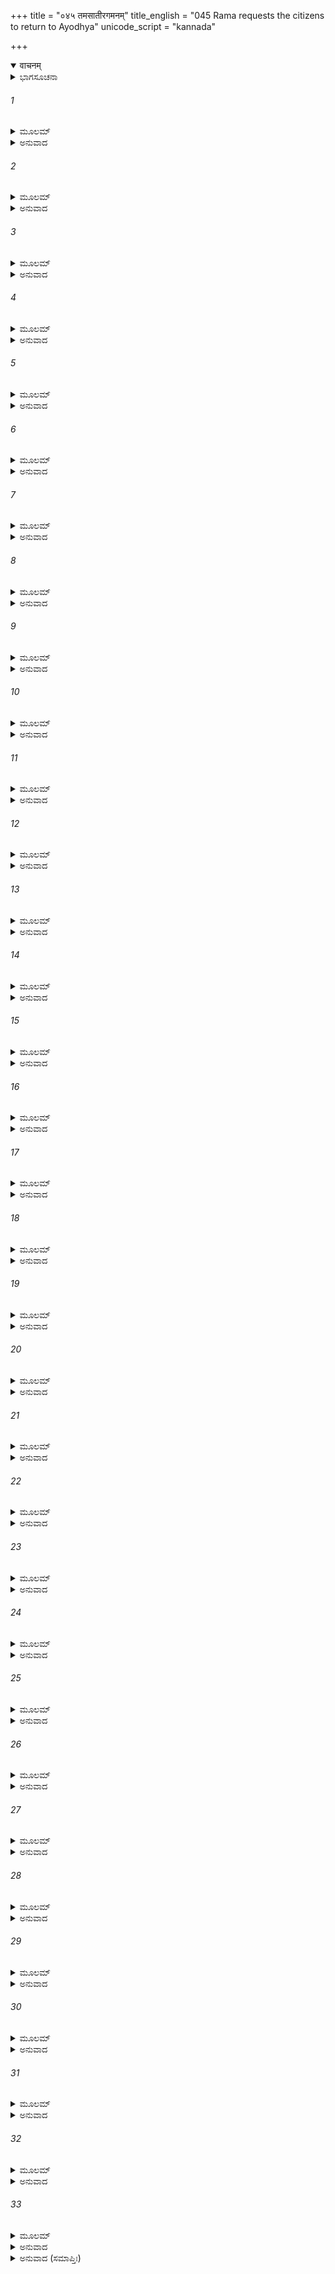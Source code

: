 +++
title = "०४५ तमसातीरगमनम्"
title_english = "045 Rama requests the citizens to return to Ayodhya"
unicode_script = "kannada"

+++
<details open><summary>वाचनम्</summary>

<div class="audioEmbed"  caption="श्रीराम-हरिसीताराममूर्ति-घनपाठिभ्यां वचनम्" src="https://archive.org/download/Ramayana-recitation-Sriram-harisItArAmamUrti-Ghanapaati-v2/Kanda_2/Kanda_2_AYK-045-Thamasa_Theera_Gamanam.mp3"></div>
</details>



<details><summary>ಭಾಗಸೂಚನಾ</summary>

ದಶರಥ-ಭರತನ ವಿಷಯದಲ್ಲಿ ಪ್ರೇಮಭಾವದಿಂದ ಇರುವಂತೆ ಶ್ರೀರಾಮನು ತನ್ನನ್ನು ಅನುಸರಿಸಿ ಬರುತ್ತಿದ್ದ ಪ್ರಜೆಗಳಿಗೆ ಹೇಳಿ ಅಯೋಧ್ಯೆಗೆ ಹಿಂದಿರುಗಿಸಿದುದು, ವೃದ್ಧಬ್ರಾಹ್ಮಣರು ಶ್ರೀರಾಮನನ್ನು ಅಯೋಧ್ಯೆಗೆ ಹಿಂದಿರುಗುವಂತೆ ಆಗ್ರಹ ಪಡಿಸಿದುದು, ಅವರೆಲ್ಲರೊಡನೆ ಶ್ರೀರಾಮನು ತಮಸಾ ನದಿಯ ತೀರಕ್ಕೆ ಹೋದುದು
</details>

###### 1


<details><summary>ಮೂಲಮ್</summary>

ಅನುರಕ್ತಾ ಮಹಾತ್ಮಾನಂ ರಾಮಂ ಸತ್ಯಪರಾಕ್ರಮಮ್ ।  
ಅನುಜಗ್ಮುಃ ಪ್ರಯಾಂತಂ ತಂ ವನವಾಸಾಯಮಾನವಾಃ ॥
</details>

<details><summary>ಅನುವಾದ</summary>

ಅತ್ತ ಸತ್ಯಪರಾಕ್ರಮಿ ಮಹಾತ್ಮಾ ಶ್ರೀರಾಮನು ವನವಾಸಕ್ಕಾಗಿ ಹೋಗುತ್ತಿರುವಾಗ ಅವನ ಕುರಿತು ಅನುರಾಗವುಳ್ಳ ಅನೇಕ ಅಯೋಧ್ಯಾವಾಸಿಗಳು ವನದಲ್ಲಿ ಅವನೊಡನೆ ಇರಲು ಹಿಂದೆ-ಹಿಂದೆ ನಡೆದರು.॥1॥
</details>

###### 2


<details><summary>ಮೂಲಮ್</summary>

ನಿವರ್ತಿತೇಽತೀವ ಬಲಾತ್ ಸುಹೃದ್ ಧರ್ಮೇಣರಾಜನಿ ।  
ನೈವ ತೇ ಸಂನ್ಯವರ್ತಂತ ರಾಮಸ್ಯಾನುಗತಾ ರಥಮ್ ॥
</details>

<details><summary>ಅನುವಾದ</summary>

‘ಯಾರನ್ನು ಬೇಗನೇ ಹಿಂದಿರುಗಬೇಕೆಂದು ಬಯಸುವವರು ಸ್ವಜನರನ್ನು ದೂರದವರೆಗೆ ತಲುಪಿಸಲು ಹೋಗಬಾರದು’ ಮುಂತಾಗಿ ತಿಳಿಸಿ ಸುಹೃದ್ ಧರ್ಮಕ್ಕನುಸಾರ ದಶರಥನನ್ನು ಬಲವಂತವಾಗಿ ಹಿಂದಿರುಗಿಸಿದಾಗಲೂ ಶ್ರೀರಾಮನ ರಥದ ಹಿಂದೆ-ಹಿಂದೆ ಬರುತ್ತಿದ್ದ ಅಯೋಧ್ಯಾವಾಸಿಗಳು ತಮ್ಮ ಮನೆಗಳಿಗೆ ಮರಳಿಹೋಗಲಿಲ್ಲ.॥2॥
</details>

###### 3


<details><summary>ಮೂಲಮ್</summary>

ಅಯೋಧ್ಯಾನಿಲಯಾನಾಂ ಹಿ ಪುರುಷಾಣಾಂ ಮಹಾಯಶಾಃ ।  
ಬಭೂವ ಗುಣಸಂಪನ್ನಃ ಪೂರ್ಣಚಂದ್ರ ಇವ ಪ್ರಿಯಃ ॥
</details>

<details><summary>ಅನುವಾದ</summary>

ಏಕೆಂದರೆ ಅಯೋಧ್ಯಾವಾಸೀ ಜನರಿಗೆ ಸದ್ಗುಣಸಂಪನ್ನ ಮಹಾಯಶಸ್ವೀ ಶ್ರೀರಾಮನು ಪೂರ್ಣಚಂದ್ರನಂತೆ ಪ್ರಿಯನಾಗಿದ್ದನು.॥3॥
</details>

###### 4


<details><summary>ಮೂಲಮ್</summary>

ಸ ಯಾಚ್ಯಮಾನಃ ಕಾಕುತ್ಸ್ಥಸ್ತಾಭಿಃ ಪ್ರಕೃತಿಭಿಸ್ತದಾ ।  
ಕುರ್ವಾಣಃ ಪಿತರಂ ಸತ್ಯಂ ವನಮೇವಾನ್ವಪದ್ಯತ ॥
</details>

<details><summary>ಅನುವಾದ</summary>

ಆ ಪ್ರಜೆಗಳು ಶ್ರೀರಾಮನಲ್ಲಿ ಅರಮನೆಗೆ ಮರಳುವಂತೆ ಬಹಳ ಪ್ರಾರ್ಥಿಸಿದರು. ಆದರೆ ಅವನು ತಂದೆಯ ಸತ್ಯವನ್ನು ರಕ್ಷಿಸಲಿಕ್ಕಾಗಿ ವನದ ಕಡೆಗೆ ಮುಂದರಿದನು.॥4॥
</details>

###### 5


<details><summary>ಮೂಲಮ್</summary>

ಅವೇಕ್ಷಮಾಣಃ ಸಸ್ನೇಹಂ ಚಕ್ಷುಷಾ ಪ್ರಪಿಬನ್ನಿವ ।  
ಉವಾಚ ರಾಮಃ ಸಸ್ನೇಹಂ ತಾಃ ಪ್ರಜಾಃ ಸ್ವಾಃ ಪ್ರಜಾ ಇವ ॥
</details>

<details><summary>ಅನುವಾದ</summary>

ಅವನು ಪ್ರಜಾಜನರನ್ನು ಈ ರೀತಿಯ ಸ್ನೇಹತುಂಬಿದ ದೃಷ್ಟಿಯಿಂದ ನೋಡುತ್ತಿದ್ದನು. ಅವರನ್ನು ಕಣ್ಣುಗಳಿಂದಲೇ ಕುಡಿದುಬಿಡುವಂತೆ ಕಾಣುತ್ತಿತ್ತು. ಆಗ ಶ್ರೀರಾಮನು ತನ್ನ ಮಕ್ಕಳಂತೆ ಪ್ರಿಯರಾದ ಆ ಪ್ರಜಾಜನರಲ್ಲಿ ಸ್ನೇಹದಿಂದ ಹೇಳಿದನು.॥5॥
</details>

###### 6


<details><summary>ಮೂಲಮ್</summary>

ಯಾ ಪ್ರಿತಿರ್ಬಹುಮಾನಶ್ಚ ಮಯ್ಯಯೋಧ್ಯಾನಿವಾಸಿನಾಮ್ ।  
ಮತ್ಪ್ರಿಯಾರ್ಥಂ ವಿಶೇಷೇಣ ಭರತೇ ಸಾ ವಿಧೀಯತಾಮ್ ॥
</details>

<details><summary>ಅನುವಾದ</summary>

ಅಯೋಧ್ಯಾವಾಸಿಗಳ ಪ್ರೇಮಾದರವು ನನ್ನ ಕುರಿತು ಇರುವಂತೆಯೇ ನನ್ನ ಸಂತೋಷಕ್ಕಾಗಿ ಭರತನ ಕುರಿತೂ ಇನ್ನೂ ಹೆಚ್ಚಾಗಿಯೇ ಇರಬೇಕು.॥6॥
</details>

###### 7


<details><summary>ಮೂಲಮ್</summary>

ಸ ಹಿ ಕಲ್ಯಾಣಚಾರಿತ್ರಃ ಕೈಕೇಯ್ಯಾನಂದವರ್ಧನಃ ।  
ಕರಿಷ್ಯತಿ ಯಥಾವದ್ವಃ ಪ್ರಿಯಾಣಿ ಚ ಹಿತಾನಿ ಚ ॥
</details>

<details><summary>ಅನುವಾದ</summary>

ಭರತನ ಚರಿತ್ರವು ಬಹಳ ಸುಂದರ ಮತ್ತು ಎಲ್ಲರ ಕಲ್ಯಾಣ ಮಾಡುವುದಾಗಿದೆ. ಕೈಕೇಯಿಯ ಆನಂದವನ್ನ್ನು ಹೆಚ್ಚಿಸುವ ಭರತನು ನಿಮ್ಮೆಲ್ಲರ ಯಥಾವತ್ ಪ್ರಿಯ ಮತ್ತು ಹಿತ ಮಾಡುವನು.॥7॥
</details>

###### 8


<details><summary>ಮೂಲಮ್</summary>

ಜ್ಞಾನವೃದ್ಧೋ ವಯೋಬಾಲೋಮೃದುರ್ವೀರ್ಯಗುಣಾನ್ವಿತಃ  
ಅನುರೂಪಃ ಸ ವೋ ಭರ್ತಾ ಭವಿಷ್ಯತಿ ಭಯಾಪಹಃ ॥
</details>

<details><summary>ಅನುವಾದ</summary>

ಅವನು ವಯಸ್ಸಿನಲ್ಲಿ ಸಣ್ಣವನಾದರೂ ಜ್ಞಾನದಲ್ಲಿ ದೊಡ್ಡವನಾಗಿದ್ದಾನೆ. ಪರಾಕ್ರಮೋಚಿತ ಗುಣಗಳಿಂದ ಸಂಪನ್ನನಾಗಿದ್ದರೂ ಸ್ವಭಾವತಃ ತುಂಬಾ ಕೋಮಲನಾಗಿದ್ದಾನೆ. ಅವನು ನಿಮ್ಮೆಲ್ಲರಿಗೆ ಯೋಗ್ಯ ರಾಜನಾಗುವನು ಮತ್ತು ಪ್ರಜೆಯ ಭಯವನ್ನು ನಿವಾರಣ ಮಾಡುವನು.॥8॥
</details>

###### 9


<details><summary>ಮೂಲಮ್</summary>

ಸ ಹಿ ರಾಜಗುಣೈರ್ಯುಕ್ತೋ ಯುವರಾಜಃ ಸಮೀಕ್ಷಿತಃ ।  
ಆಪಿ ಚಾಪಿ ಮಯಾ ಶಿಷ್ಟೈಃ ಕಾರ್ಯಂ ವೋ ಭರ್ತೃಶಾಸನಮ್ ॥
</details>

<details><summary>ಅನುವಾದ</summary>

ಅವನು ನನಗಿಂತಲೂ ಹೆಚ್ಚು ರಾಜೋಚಿತ ಗುಣಗಳಿಂದ ಕೂಡಿರುವನು. ಅದಕ್ಕಾಗಿಯೇ ಮಹಾರಾಜರು ಅವನನ್ನು ಯುವರಾಜನನ್ನಾಗಿಸಲು ನಿಶ್ಚಯಿಸಿರುವರು. ಆದ್ದರಿಂದ ನೀವು ನಿಮ್ಮ ಸ್ವಾಮಿ ಭರತನ ಆಜ್ಞೆಯನ್ನು ಸದಾ ಪಾಲಿಸಬೇಕು.॥9॥
</details>

###### 10


<details><summary>ಮೂಲಮ್</summary>

ನ ಸಂತಪ್ಯೇದ್ ಯಥಾ ಚಾಸೌ ವನವಾಸಂ ಗತೇ ಮಯಿ ।  
ಮಹಾರಾಜಸ್ತಥಾ ಕಾರ್ಯೋ ಮಮ ಪ್ರಿಯಚಿಕೀರ್ಷಯಾ ॥
</details>

<details><summary>ಅನುವಾದ</summary>

ನಾನು ವನಕ್ಕೆ ಹೋದ ಬಳಿಕ ಮಹಾರಾಜರು ಯಾವ ವಿಧದಿಂದಲೂ ಶೋಕದಿಂದ ಸಂತಪ್ತರಾಗದಂತೆ ನೀವು ಸದಾ ಪ್ರಯತ್ನಿಸಬೇಕು. ನನಗೆ ಪ್ರಿಯ ಮಾಡುವ ಇಚ್ಛೆಯಿಂದ ನೀವು ನನ್ನ ಈ ಪ್ರಾರ್ಥನೆಯ ಮೇಲೆ ಅವಶ್ಯವಾಗಿ ಗಮನವಿಡಬೇಕು.॥10॥
</details>

###### 11


<details><summary>ಮೂಲಮ್</summary>

ಯಥಾ ಯಥಾ ದಾಶರಥಿರ್ಧರ್ಮಮೇವಾಶ್ರಿತೋ ಭವೇತ್ ।  
ತಥಾ ತಥಾ ಪ್ರಕೃತಯೋ ರಾಮಂ ಪತಿಮಕಾಮಯನ್ ॥
</details>

<details><summary>ಅನುವಾದ</summary>

ದಶರಥನಂದನ ಶ್ರೀರಾಮನು ಧರ್ಮವನ್ನು ಆಶ್ರಯಿಸಲು ದೃಢತೆಯನ್ನು ತೋರಿಸುತ್ತಿದ್ದಂತೆ ಪ್ರಜಾಜನರ ಮನಸ್ಸಿನಲ್ಲಿ ಅವನನ್ನೇ ತಮ್ಮ ಸ್ವಾಮಿಯಾಗಿಸಿಕೊಳ್ಳುವ ಇಚ್ಛೆ ಪ್ರಬಲವಾಗುತ್ತಾ ಹೋಯಿತು.॥11॥
</details>

###### 12


<details><summary>ಮೂಲಮ್</summary>

ಬಾಷ್ಪೇಣ ಪಿಹಿತಂ ದೀನಂ ರಾಮಃ ಸೌಮಿತ್ರಿಣಾ ಸಹ ।  
ಚಕರ್ಷೇವಗುಣೈರ್ಬದ್ಧಂ ಜನಂ ಪುರನಿವಾಸಿನಮ್ ॥
</details>

<details><summary>ಅನುವಾದ</summary>

ಸಮಸ್ತ ಪುರವಾಸಿಗಳು ಅತ್ಯಂತ ದೀನರಾಗಿ ಕಣ್ಣೀರು ಸುರಿಸುತ್ತಿದ್ದರು ಹಾಗೂ ಲಕ್ಷ್ಮಣಸಹಿತ ಶ್ರೀರಾಮನು ತನ್ನ ಗುಣಗಳಿಂದ ಬಂಧಿಸಿ ಅವರನ್ನು ಸೆಳೆಯುತ್ತಿದ್ದನೋ ಎಂಬಂತಿತ್ತು.॥12॥
</details>

###### 13


<details><summary>ಮೂಲಮ್</summary>

ತೇ ದ್ವಿಜಾಸ್ತ್ರಿವಿಧಂ ವೃದ್ಧಾ ಜ್ಞಾನೇನ ವಯಸೌಜಸಾ ।  
ವಯಃಪ್ರಕಂಪಶಿರಸೋ ದೂರಾದೂಚುರಿದಂ ವಚಃ ॥
</details>

<details><summary>ಅನುವಾದ</summary>

ಅವರಲ್ಲಿ ಜ್ಞಾನ, ವಯಸ್ಸು ಮತ್ತು ತಪೋಬಲದ ದೃಷ್ಟಿಯಿಂದ ಹಿರಿಯರಾದ ಅನೇಕ ಬ್ರಾಹ್ಮಣರಿದ್ದರು. ವೃದ್ಧಾವಸ್ಥೆಯಿಂದಾಗಿ ಅವರ ತಲೆ ಅಲುಗಾಡುತ್ತಿತ್ತು. ಅವರು ದೂರದಿಂದಲೇ ಈ ಪ್ರಕಾರ ಹೇಳಿದರು.॥13॥
</details>

###### 14


<details><summary>ಮೂಲಮ್</summary>

ವಹಂತೋ ಜವನಾ ರಾಮಂ ಭೋ ಭೋ ಜಾತ್ಯಾಸ್ತುರಂಗಮಾಃ ।  
ನಿವರ್ತಧ್ವಂ ನ ಗಂತವ್ಯಂ ಹಿತಾ ಭವತು ಭರ್ತರಿ ॥
</details>

<details><summary>ಅನುವಾದ</summary>

ಓ ವೇಗವಾಗಿ ನಡೆಯುವ ಉತ್ತಮ ಜಾತಿಯ ಕುದುರೆಗಳಿರಾ! ನೀವು ಬಹಳ ವೇಗಶಾಲಿಗಳಾಗಿದ್ದೀರಿ ಹಾಗೂ ಶ್ರೀರಾಮನನ್ನು ಕಾಡಿನ ಕಡೆಗೆ ಕೊಂಡುಹೋಗುತ್ತಿರುವಿರಿ. ಮರಳಿರಿ! ನಿಮ್ಮ ಸ್ವಾಮಿಯ ಹಿತೈಷಿಗಳಾಗಿರಿ. ನೀವು ವನಕ್ಕೆ ಹೋಗಬಾರದು.॥14॥
</details>

###### 15


<details><summary>ಮೂಲಮ್</summary>

ಕರ್ಣವಂತಿ ಹಿಭೂತಾನಿ ವಿಶೇಷೇಣ ತುರಂಗಮಾಃ ।  
ಯೂಯಂ ತಸ್ಮಾನ್ನಿವರ್ತಧ್ವಂ ಯಾಚನಾಂ ಪ್ರತಿವೇದಿತಾಃ ॥
</details>

<details><summary>ಅನುವಾದ</summary>

ಎಲ್ಲ ಪ್ರಾಣಿಗಳಿಗೂ ಕಿವಿಗಳು ಇರುತ್ತವೆ. ಆದರೆ ಕುದುರೆಗಳ ಕಿವಿಗಳು ಉದ್ದವಾಗುತ್ತವೆ. ಆದ್ದರಿಂದ ನಿಮಗೆ ನಾನು ಹೇಳಿದುದು ಕೇಳಿಸಿಯೇ ಇರಬೇಕು. ಅದಕ್ಕಾಗಿ ಮನೆಯ ಕಡೆಗೆ ಹೊರಳಿರಿ.॥15॥
</details>

###### 16


<details><summary>ಮೂಲಮ್</summary>

ಧರ್ಮತಃ ಸ ವಿಶುದ್ಧಾತ್ಮಾ ವೀರಃ ಶುಭದೃಢವ್ರತಃ ।  
ಉಪವಾಹ್ಯಸ್ತು ವೋ ಭರ್ತಾ ನಾಪವಾಹ್ಯಃ ಪುರಾದ್ ವನಮ್ ॥
</details>

<details><summary>ಅನುವಾದ</summary>

ನಿಮ್ಮ ಸ್ವಾಮಿ ಶ್ರೀರಾಮನು ವಿಶುದ್ಧಾತ್ಮಾ, ವೀರ ಮತ್ತು ಉತ್ತಮ ವ್ರತವನ್ನು ದೃಢತೆಯಿಂದ ಪಾಲಿಸುವವನಾಗಿದ್ದಾನೆ. ಆದ್ದರಿಂದ ನೀವು ಇವನನ್ನು ಕಾಡಿಗೆ ಕೊಂಡು ಹೋಗಬಾರದು. ನಗರದಿಂದ ವನಕ್ಕೆ ಕರೆದುಕೊಂಡು ಹೋಗುವುದು ನಿಮಗೆಂದಿಗೂ ಉಚಿತವಲ್ಲ.॥16॥
</details>

###### 17


<details><summary>ಮೂಲಮ್</summary>

ಏವಮಾರ್ತಪ್ರಲಾಪಾಂಸ್ತಾನ್ ವೃದ್ಧಾನ್ ಪ್ರಲಪತೋ ದ್ವಿಜಾನ್ ।  
ಅವೇಕ್ಷ್ಯಸಹಸಾ ರಾಮೋ ರಥಾದವತತಾರ ಹ ॥
</details>

<details><summary>ಅನುವಾದ</summary>

ವೃದ್ಧಬ್ರಾಹ್ಮಣರು ಹೀಗೆ ಆರ್ತಭಾವದಿಂದ ಪ್ರಲಾಪಿಸುವುದನ್ನು ನೋಡಿ ಶ್ರೀರಾಮಚಂದ್ರನು ಸಟ್ಟನೇ ರಥದಿಂದ ಕೆಳಗೆ ಇಳಿದನು.॥17॥
</details>

###### 18


<details><summary>ಮೂಲಮ್</summary>

ಪದ್ಭ್ಯಾಮೇವ ಜಗಾಮಾಥ ಸಸೀತಃ ಸಹಲಕ್ಷ್ಮಣಃ ।  
ಸಂನಿಕೃಷ್ಟಪದನ್ಯಾಸೋ ರಾಮೋ ವನಪರಾಯಣಃ ॥
</details>

<details><summary>ಅನುವಾದ</summary>

ಅವನು ಸೀತಾ-ಲಕ್ಷ್ಮಣರೊಂದಿಗೆ ಕಾಲ್ನಡಿಗೆಯಿಂದಲೇ ಹೋಗತೊಡಗಿದನು. ಬ್ರಾಹ್ಮಣರ ಜೊತೆ ಬಿಡಬಾರದೆಂದು ಮೆಲ್ಲ-ಮೆಲ್ಲನೆ ಹೆಜ್ಜೆಯನ್ನಿಡುತ್ತಾ ನಡೆಯುತ್ತಿದ್ದನು. ವನಕ್ಕೆ ಹೋಗುವುದೇ ಅವನ ಪರಮ ಲಕ್ಷ್ಯವಾಗಿತ್ತು.॥18॥
</details>

###### 19


<details><summary>ಮೂಲಮ್</summary>

ದ್ವಿಜಾತೀನ್ ಹಿ ಪದಾತೀಂಸ್ತಾನ್ ರಾಮಶ್ಚಾರಿತ್ರವತ್ಸಲಃ ।  
ನ ಶಶಾಕ ಘೃಣಾಚಕ್ಷುಃ ಪರಿಮೋಕ್ತುಂ ರಥೇನ ಸಃ ॥
</details>

<details><summary>ಅನುವಾದ</summary>

ಶ್ರೀರಾಮಚಂದ್ರನ ಚರಿತ್ರೆಯಲ್ಲಿ ವಾತ್ಸಲ್ಯಗುಣದ ಪ್ರಧಾನತೆ ಇತ್ತು. ಅವನ ದೃಷ್ಟಿಯಲ್ಲಿ ದಯೆ ತುಂಬಿತ್ತು. ಅದಕ್ಕಾಗಿ ಅವನು ರಥದಲ್ಲಿ ಹೋಗಿ ಕಾಲ್ನಡಿಗೆಯಿಂದ ಹೋಗುತ್ತಿದ್ದ ಬ್ರಾಹ್ಮಣರನ್ನು ಹಿಂದಕ್ಕೆ ಹಾಕಲು ಬಯಸುತ್ತಿರಲಿಲ್ಲ.॥19॥
</details>

###### 20


<details><summary>ಮೂಲಮ್</summary>

ಗಚ್ಛಂತಮೇವ ತಂ ದೃಷ್ಟ್ವಾ ರಾಮಂ ಸಂಭ್ರಾಂತಮಾನಸಾಃ ।  
ಊಚುಃ ಪರಮಸಂತಪ್ತಾ ರಾಮಂ ವಾಕ್ಯಮಿದಂ ದ್ವಿಜಾಃ ॥
</details>

<details><summary>ಅನುವಾದ</summary>

ಶ್ರೀರಾಮನು ಈಗಲೂ ಕಾಡಿನ ಕಡೆಗೆ ಹೋಗುತ್ತಿರುವುದನ್ನು ನೋಡಿ ಆ ಬ್ರಾಹ್ಮಣರು ಮನಸ್ಸಿನಲ್ಲೇ ಗಾಬರಿಗೊಂಡರು. ಅತ್ಯಂತ ಸಂತಪ್ತರಾಗಿ ಅವರು ರಾಮನಲ್ಲಿ ಇಂತೆಂದರು.॥20॥
</details>

###### 21


<details><summary>ಮೂಲಮ್</summary>

ಬ್ರಾಹ್ಮಣ್ಯಂ ಕೃತ್ನ್ಸಮೇತತ್ ತ್ವಾಂ ಬ್ರಹ್ಮಣ್ಯಮನುಗಚ್ಛತಿ ।  
ದ್ವಿಜಸ್ಕಂಧಾಧಿರೂಢಾಸ್ತ್ವಾಮಗ್ನಯೋಽಪ್ಯನುಯಾಂತ್ವಮೀ ॥
</details>

<details><summary>ಅನುವಾದ</summary>

ರಘುನಂದನ! ನೀನು ಬ್ರಾಹ್ಮಣರ ಹಿತೈಷಿಯಾಗಿರುವೆ. ಅದರಿಂದಲೇ ಈ ಎಲ್ಲ ಬ್ರಾಹ್ಮಣ ಸಮಾಜ ನಿನ್ನ ಹಿಂದೆ- ಹಿಂದೆ ಬರುತ್ತಿದೆ. ಈ ಬ್ರಾಹ್ಮಣರ ಹೆಗಲೇರಿ ಯಜ್ಞೇಶ್ವರನೂ ನಿನ್ನನ್ನು ಅನುಸರಿಸುತ್ತಿರುವನು.॥21॥
</details>

###### 22


<details><summary>ಮೂಲಮ್</summary>

ವಾಜಪೇಯಸಮುತ್ಥಾನಿ ಛತ್ರಾಣ್ಯೇತಾನಿ ಪಶ್ಯ ನಃ ।  
ಪೃಷ್ಠತೋನುಪ್ರಯಾತಾನಿ ಮೇಘಾನಿವ ಜಲಾತ್ಯಯೇ ॥
</details>

<details><summary>ಅನುವಾದ</summary>

ಮಳೆಗಾಲ ಕಳೆದು ಶರದ್ಋತುವಿನಲ್ಲಿ ಕಂಡುಬರುವ ಬಿಳಿಯ ಮೋಡಗಳಂತೆ ನಮ್ಮ ಈ ಶ್ವೇತಛತ್ರಗಳನ್ನು ನೋಡು, ನಿನ್ನ ಹಿಂದೆ-ಹಿಂದೆ ಹೊರಟಿವೆ. ಇವು ನಮಗೆ ವಾಜಪೇಯ ಯಜ್ಞದಲ್ಲಿ ಪ್ರಾಪ್ತವಾಗಿದ್ದವು.॥22॥
</details>

###### 23


<details><summary>ಮೂಲಮ್</summary>

ಅನವಾಪ್ತಾತಪತ್ರಸ್ಯ ರಶ್ಮಿಸಂತಾಪಿತಸ್ಯ ತೇ ।  
ಏಭಿಶ್ಛಾಯಾಂ ಕರಿಷ್ಯಾಮಃ ಸ್ವೈಶ್ಛತ್ರೈರ್ವಾಜಪೇಯಿಕೈಃ ॥
</details>

<details><summary>ಅನುವಾದ</summary>

ನಿನಗೆ ರಾಜಚಿಹ್ನೆಯಾದ ಶ್ವೇತಚ್ಛತ್ರ ಸಿಗಲಿಲ್ಲ, ಅದರಿಂದ ನೀನು ಸೂರ್ಯನ ಕಿರಣಗಳಿಂದ ಸಂತಪ್ತನಾಗುತ್ತಿರುವೆ. ಈ ಸ್ಥಿತಿಯಲ್ಲಿ ನಾವು ವಾಜಪೇಯ ಯಜ್ಞದಲ್ಲಿ ದೊರೆತ ಈ ನಮ್ಮ ಛತ್ರಗಳಿಂದ ನಿನಗೆ ನೆರಳು ನೀಡುವೆವು.॥23॥
</details>

###### 24


<details><summary>ಮೂಲಮ್</summary>

ಯಾ ಹಿ ನಃ ಸತತಂಬುದ್ಧಿರ್ವೇದಮಂತ್ರಾನುಸಾರಿಣೀ ।  
ತ್ವತ್ಕೃತೇ ಸಾ ಕೃತಾ ವತ್ಸ ವನವಾಸಾನುಸಾರಿಣೀ ॥
</details>

<details><summary>ಅನುವಾದ</summary>

ವತ್ಸ! ನಮ್ಮ ಬುದ್ಧಿಯು ಸದಾ ವೇದಮಂತ್ರಗಳ ಹಿಂದೆ ಹೋಗುತ್ತಿತ್ತು, ಅದರ ಚಿಂತನೆಯಲ್ಲೇ ತೊಡಗಿರುತ್ತಿತ್ತು. ಅದು ಇಂದು ನಿನ್ನ ಹಿಂದೆ ವನವಾಸವನ್ನು ಅನುಸರಿಸುವಂತಾಯಿತು.॥24॥
</details>

###### 25


<details><summary>ಮೂಲಮ್</summary>

ಹೃದಯೇಷ್ವವತಿಷ್ಠಂತೇ ವೇದಾ ಯೇ ನಃ ಪರಂಧನಮ್ ।  
ವತ್ಸ್ಯಂತ್ಯ ಪಿಗೃಹೇಷ್ವೇವ ದಾರಾಶ್ಚಾರಿತ್ರರಕ್ಷಿತಾಃ ॥
</details>

<details><summary>ಅನುವಾದ</summary>

ನಮ್ಮ ಪರಮ ಧನ ವೇದಗಳು ನಮ್ಮ ಹೃದಯದಲ್ಲಿ ಸ್ಥಿತವಾಗಿವೆ. ನಮ್ಮ ಪತ್ನಿಯರು ತಮ್ಮ ಚರಿತ್ರ ಬಲದಿಂದ ಸುರಕ್ಷಿತರಾಗಿ ಮನೆಗಳಲ್ಲೇ ಇರುವರು.॥25॥
</details>

###### 26


<details><summary>ಮೂಲಮ್</summary>

ಪುನರ್ನ ನಿಶ್ಚಯಃ ಕಾರ್ಯಸ್ತ್ವದ್ಗತೌ ಸುಕೃತಾ ಮತಿಃ ।  
ತ್ವಯಿ ಧರ್ಮವ್ಯಪೇಕ್ಷೇ ತು ಕಿಂ ಸ್ಯಾದ್ಧರ್ಮಪಥೇ ಸ್ಥಿತಮ್ ॥
</details>

<details><summary>ಅನುವಾದ</summary>

ಈಗ ನಾವು ನಮ್ಮ ಕರ್ತವ್ಯಗಳ ವಿಷಯದಲ್ಲಿ ಪುನಃ ಏನನ್ನೂ ನಿಶ್ಚಯಿಸುವುದಿಲ್ಲ. ನಾವು ನಿನ್ನ ಜೊತೆಗೆ ಬರುವ ವಿಚಾರ ಸ್ಥಿರ ಮಾಡಿಕೊಂಡಿರುವೆವು. ಹೀಗಿದ್ದರೂ ಇಷ್ಟು ಹೇಳುವುದು ಅವಶ್ಯವಾಗಿದೆ. ನೀನೇ ಬ್ರಾಹ್ಮಣರ ಆಜ್ಞಾಪಾಲನ ರೂಪೀ ಧರ್ಮದ ಕುರಿತು ನಿರಪೇಕ್ಷನಾದಾಗ ಬೇರೆ ಯಾವ ಪ್ರಾಣಿ ಧರ್ಮಮಾರ್ಗದಲ್ಲಿ ಸ್ಥಿರವಾಗಿರುವದು.॥26॥
</details>

###### 27


<details><summary>ಮೂಲಮ್</summary>

ಯಾಚಿತೋ ನೋ ನಿವರ್ತಸ್ವ ಹಂಸಶುಕ್ಲಶಿರೋರುಹೈಃ ।  
ಶಿರೋಭಿರ್ನಿಭೃತಾಚಾರ ಮಹೀಪತನಪಾಂಸುಲೈಃ ॥
</details>

<details><summary>ಅನುವಾದ</summary>

ಸದಾಚಾರವನ್ನು ಪೋಷಿಸುವ ಶ್ರೀರಾಮ! ನಮ್ಮ ತಲೆಯ ಕೂದಲು ಹಣ್ಣಾಗಿ ಹಂಸದಂತೆ ಬೆಳ್ಳಗೆ ಆಗಿವೆ. ಪೃಥಿವಿಯಲ್ಲಿ ಸಾಷ್ಟಾಂಗ ನಮಸ್ಕಾರ ಮಾಡುವುದರಿಂದ ಅವುಗಳಲ್ಲಿ ಧೂಳು ತುಂಬಿದೆ. ನಾವು ತಲೆಬಾಗಿ ನಿನ್ನಲ್ಲಿ - ‘ನೀನು ಮನೆಗೆ ಮರಳು’ ಎಂದು ಯಾಚಿಸುತ್ತಿದ್ದೇವೆ. (ಆ ತತ್ತ್ವಜ್ಞ ಬ್ರಾಹ್ಮಣರು ಶ್ರೀರಾಮನು ಸಾಕ್ಷಾತ್ ಭಗವಾನ್ ವಿಷ್ಣು ಆಗಿದ್ದಾನೆ ಎಂಬುದನ್ನು ತಿಳಿದಿದ್ದರು. ಅದರಿಂದ ಅವರು ಶ್ರೀರಾಮನಿಗೆ ಪ್ರಣಾಮ ಮಾಡಿದುದು ದೋಷದ ಸಂಗತಿಯಲ್ಲ.॥27॥
</details>

###### 28


<details><summary>ಮೂಲಮ್</summary>

ಬಹೂನಾಂ ವಿತತಾ ಯಜ್ಞಾ ದ್ವಿಜಾನಾಂ ಯ ಇಹಾಗತಾಃ ।  
ಶೇಷಾಂ ಸಮಾಪ್ತಿರಾಯತ್ತಾತವ ವತ್ಸ ನಿರ್ವರ್ತನೇ ॥
</details>

<details><summary>ಅನುವಾದ</summary>

(ಇಷ್ಟಾದರೂ ಶ್ರೀರಾಮನು ನಿಂತಿಲ್ಲ, ಆಗ ಆ ಬ್ರಾಹ್ಮಣರು ಹೇಳಿದರು -) ವತ್ಸ! ಇಲ್ಲಿ ಬಂದಿರುವವರಲ್ಲಿ ಅನೇಕ ಬ್ರಾಹ್ಮಣರು ಯಜ್ಞವನ್ನು ಪ್ರಾರಂಭಿಸಿರುವರು. ಈಗ ಇವರ ಯಜ್ಞದ ಸಮಾಪ್ತಿ ನೀನು ಮರಳಿ ಬರುವುದರಿಂದಲೇ ಆಗುವುದು.॥28॥
</details>

###### 29


<details><summary>ಮೂಲಮ್</summary>

ಭಕ್ತಿಮಂತೀಹಿ ಭೂತಾನಿ ಜಂಗಮಾಜಂಗಮಾನಿ ಚ ।  
ಯಾಚಮಾನೇಷು ತೇಷು ತ್ವಂ ಭಕ್ತಿಂ ಭಕ್ತೇಷು ದರ್ಶಯ ॥
</details>

<details><summary>ಅನುವಾದ</summary>

ಜಗತ್ತಿನ ಸ್ಥಾವರ-ಜಂಗಮ ಎಲ್ಲ ಪ್ರಾಣಿಗಳು ನಿನ್ನಲ್ಲಿ ಭಕ್ತಿಯನ್ನಿಟ್ಟಿರುವರು. ಅವರೆಲ್ಲರೂ ನೀನು ಮರಳಬೇಕೆಂದು ಪ್ರಾರ್ಥಿಸುತ್ತಾ ಇದ್ದಾರೆ. ನಿನ್ನ ಆ ಭಕ್ತರ ಮೇಲೆ ಸ್ನೇಹವನ್ನು ತೋರು.॥29॥
</details>

###### 30


<details><summary>ಮೂಲಮ್</summary>

ಅನುಗಂತುಮಶಕ್ತಾಸ್ತ್ವಾಂ ಮೂಲೈರುದ್ಧತವೇಗಿನಃ ।  
ಉನ್ನತಾ ವಾಯುವೇಗೇನ ವಿಕ್ರೋಶಂತೀವ ಪಾದಪಾಃ ॥
</details>

<details><summary>ಅನುವಾದ</summary>

ಈ ವೃಕ್ಷಗಳು ಬೇರುಗಳಿಂದಾಗಿ ನಡೆಯಲಾರವು, ಆದ್ದರಿಂದ ನಿನ್ನ ಹಿಂದೆ ಬರಲಾರವು; ಆದರೆ ಗಾಳಿಯ ವೇಗದಿಂದ ರೆಂಬೆಗಳನ್ನು ಮೇಲಕ್ಕೆ ಹಾರಿಸುತ್ತಾ ರಾಮಾ! ರಾಮಾ! ಎಂದು ಕೂಗಿಕೊಳ್ಳುತ್ತಿವೆಯೋ ಎಂಬಂತೆ ಕಾಣುತ್ತಿದೆ.॥30॥
</details>

###### 31


<details><summary>ಮೂಲಮ್</summary>

ನಿಶ್ಚೇಷ್ಟಾಹಾರಸಂಚಾರಾ ವೃಕ್ಷೈಕಸ್ಥಾನನಿಶ್ಚಿತಾಃ ।  
ಪಕ್ಷಿಣೋಽಪಿ ಪ್ರಯಾಚಂತೇ ಸರ್ವಭೂತಾನುಕಂಪಿನಮ್ ॥
</details>

<details><summary>ಅನುವಾದ</summary>

ರಾಮಭದ್ರ! ಈ ಪಕ್ಷಿಗಳನ್ನು ನೋಡು! ಅವು ಆಹಾರಕ್ಕಾಗಿಯೂ ಸಂಚರಿಸದೆ ಮರದ ಒಂದು ಮೂಲೆಯಲ್ಲಿ ಕುಳಿತು ಸರ್ವಪ್ರಾಣಿಗಳ ವಿಷಯದಲ್ಲಿ ಅತ್ಯಂತ ದಯಾಪರನಾದ ನಿನ್ನ ಹಿಂದಿರುಗುವಿಕೆಯನ್ನೇ ಪ್ರಾರ್ಥಿಸುತ್ತಿರುವವು.॥31॥
</details>

###### 32


<details><summary>ಮೂಲಮ್</summary>

ಏವಂ ವಿಕ್ರೋಶತಾಂ ತೇಷಾಂ ದ್ವಿಜಾತೀನಾಂ ನಿವರ್ತನೇ ।  
ದದೃಶೇ ತಮಸಾತತ್ರ ವಾರಯಂತೀವ ರಾಘವಮ್ ॥
</details>

<details><summary>ಅನುವಾದ</summary>

ಹೀಗೆ ಶ್ರೀರಾಮನಲ್ಲಿ ಮರಳಲಿಕ್ಕಾಗಿ ಕೂಗುತ್ತಾ ಇರುವ ಬ್ರಾಹ್ಮಣರ ಮೇಲೆ ಕೃಪೆ ಮಾಡಲಿಕ್ಕಾಗಿ ದಾರಿಯಲ್ಲಿ ಓರೆಯಾಗಿ ಹರಿಯುವ ತಮಸಾ ನದಿ ಕಂಡು ಬಂತು. ಅದು ಶ್ರೀರಘುನಾಥನನ್ನು ತಡೆಯುತ್ತಿದೆಯೋ ಎಂದೆನಿಸುತ್ತಿತ್ತು.॥32॥
</details>

###### 33


<details><summary>ಮೂಲಮ್</summary>

ತತಃ ಸುಮಂತ್ರೋಽಪಿ ರಥಾದ್ವಿಮುಚ್ಯ  
ಶ್ರಾಂತಾನ್ ಹಯಾನ್ಸಂಪರಿವರ್ತ್ಯ ಶೀಘ್ರಮ್  
ಪೀತೋದಕಾಂಸ್ತೋಯಪರಿಪ್ಲುತಾಂಗಾ-  
ನಚಾರಯದ್ ವೈ ತಮಸಾವಿದೂರೇ ॥
</details>

<details><summary>ಅನುವಾದ</summary>

ಅಲ್ಲಿಗೆ ತಲುಪಿದಾಗ ಸುಮಂತ್ರನು ಬಳಲಿದ ಕುದುರೆಗಳನ್ನು ರಥದಿಂದ ಬಿಚ್ಚಿ, ಅವಕ್ಕೆ ನೀರು ಕುಡಿಸಿ, ಮೈತೊಳೆದು ತಮಸಾ ತೀರದಲ್ಲಿ ಮೇಯಲು ಬಿಟ್ಟನು.॥33॥
</details>

<details><summary>ಅನುವಾದ (ಸಮಾಪ್ತಿಃ)</summary>

ಶ್ರೀವಾಲ್ಮೀಕಿ ವಿರಚಿತ ಆರ್ಷರಾಮಾಯಣ ಆದಿಕಾವ್ಯದ ಅಯೋಧ್ಯಾಕಾಂಡದಲ್ಲಿ ನಲವತೈದನೆಯ ಸರ್ಗ ಪೂರ್ಣವಾಯಿತು.॥45॥
</details>

